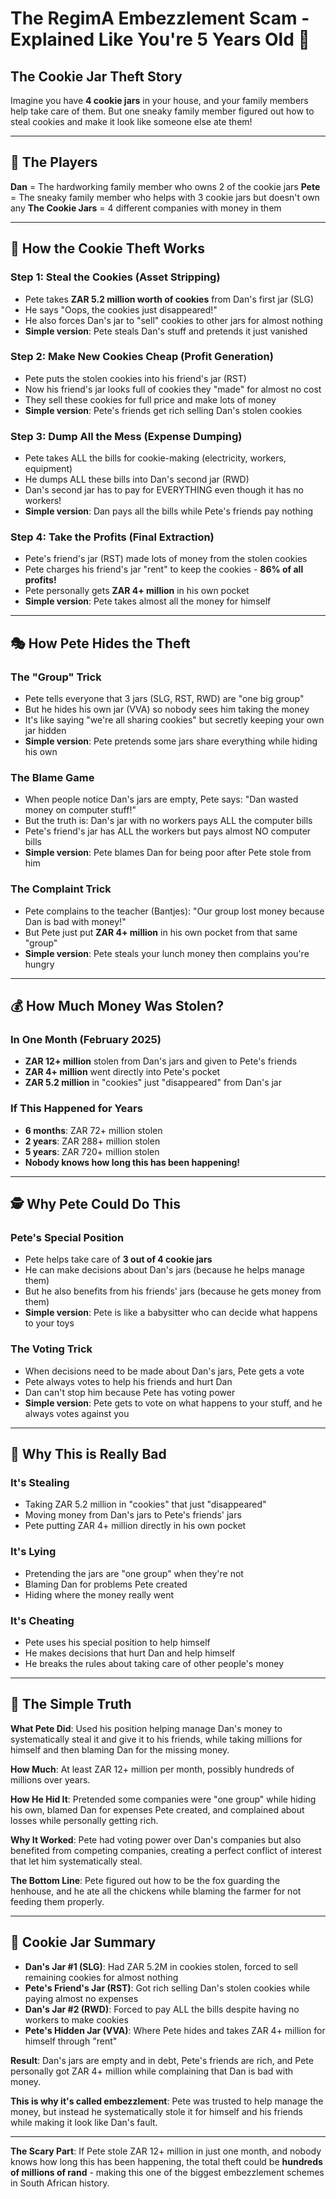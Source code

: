 # The RegimA Embezzlement Scam - Explained Like You're 5 Years Old 🍪

## **The Cookie Jar Theft Story**

Imagine you have **4 cookie jars** in your house, and your family members help take care of them. But one sneaky family member figured out how to steal cookies and make it look like someone else ate them!

---

## **👥 The Players**

**Dan** = The hardworking family member who owns 2 of the cookie jars
**Pete** = The sneaky family member who helps with 3 cookie jars but doesn't own any
**The Cookie Jars** = 4 different companies with money in them

---

## **🍪 How the Cookie Theft Works**

### **Step 1: Steal the Cookies (Asset Stripping)**
- Pete takes **ZAR 5.2 million worth of cookies** from Dan's first jar (SLG)
- He says "Oops, the cookies just disappeared!" 
- He also forces Dan's jar to "sell" cookies to other jars for almost nothing
- **Simple version**: Pete steals Dan's stuff and pretends it just vanished

### **Step 2: Make New Cookies Cheap (Profit Generation)**  
- Pete puts the stolen cookies into his friend's jar (RST)
- Now his friend's jar looks full of cookies they "made" for almost no cost
- They sell these cookies for full price and make lots of money
- **Simple version**: Pete's friends get rich selling Dan's stolen cookies

### **Step 3: Dump All the Mess (Expense Dumping)**
- Pete takes ALL the bills for cookie-making (electricity, workers, equipment)
- He dumps ALL these bills into Dan's second jar (RWD) 
- Dan's second jar has to pay for EVERYTHING even though it has no workers!
- **Simple version**: Dan pays all the bills while Pete's friends pay nothing

### **Step 4: Take the Profits (Final Extraction)**
- Pete's friend's jar (RST) made lots of money from the stolen cookies
- Pete charges his friend's jar "rent" to keep the cookies - **86% of all profits!**
- Pete personally gets **ZAR 4+ million** in his own pocket
- **Simple version**: Pete takes almost all the money for himself

---

## **🎭 How Pete Hides the Theft**

### **The "Group" Trick**
- Pete tells everyone that 3 jars (SLG, RST, RWD) are "one big group"
- But he hides his own jar (VVA) so nobody sees him taking the money
- It's like saying "we're all sharing cookies" but secretly keeping your own jar hidden
- **Simple version**: Pete pretends some jars share everything while hiding his own

### **The Blame Game**
- When people notice Dan's jars are empty, Pete says: "Dan wasted money on computer stuff!"
- But the truth is: Dan's jar with no workers pays ALL the computer bills
- Pete's friend's jar has ALL the workers but pays almost NO computer bills
- **Simple version**: Pete blames Dan for being poor after Pete stole from him

### **The Complaint Trick**
- Pete complains to the teacher (Bantjes): "Our group lost money because Dan is bad with money!"
- But Pete just put **ZAR 4+ million** in his own pocket from that same "group"
- **Simple version**: Pete steals your lunch money then complains you're hungry

---

## **💰 How Much Money Was Stolen?**

### **In One Month (February 2025)**
- **ZAR 12+ million** stolen from Dan's jars and given to Pete's friends
- **ZAR 4+ million** went directly into Pete's pocket
- **ZAR 5.2 million** in "cookies" just "disappeared" from Dan's jar

### **If This Happened for Years**
- **6 months**: ZAR 72+ million stolen
- **2 years**: ZAR 288+ million stolen  
- **5 years**: ZAR 720+ million stolen
- **Nobody knows how long this has been happening!**

---

## **🕵️ Why Pete Could Do This**

### **Pete's Special Position**
- Pete helps take care of **3 out of 4 cookie jars**
- He can make decisions about Dan's jars (because he helps manage them)
- But he also benefits from his friends' jars (because he gets money from them)
- **Simple version**: Pete is like a babysitter who can decide what happens to your toys

### **The Voting Trick**
- When decisions need to be made about Dan's jars, Pete gets a vote
- Pete always votes to help his friends and hurt Dan
- Dan can't stop him because Pete has voting power
- **Simple version**: Pete gets to vote on what happens to your stuff, and he always votes against you

---

## **🚨 Why This is Really Bad**

### **It's Stealing**
- Taking ZAR 5.2 million in "cookies" that just "disappeared"
- Moving money from Dan's jars to Pete's friends' jars
- Pete putting ZAR 4+ million directly in his own pocket

### **It's Lying**
- Pretending the jars are "one group" when they're not
- Blaming Dan for problems Pete created
- Hiding where the money really went

### **It's Cheating**
- Pete uses his special position to help himself
- He makes decisions that hurt Dan and help himself
- He breaks the rules about taking care of other people's money

---

## **🎯 The Simple Truth**

**What Pete Did**: Used his position helping manage Dan's money to systematically steal it and give it to his friends, while taking millions for himself and then blaming Dan for the missing money.

**How Much**: At least ZAR 12+ million per month, possibly hundreds of millions over years.

**How He Hid It**: Pretended some companies were "one group" while hiding his own, blamed Dan for expenses Pete created, and complained about losses while personally getting rich.

**Why It Worked**: Pete had voting power over Dan's companies but also benefited from competing companies, creating a perfect conflict of interest that let him systematically steal.

**The Bottom Line**: Pete figured out how to be the fox guarding the henhouse, and he ate all the chickens while blaming the farmer for not feeding them properly.

---

## **🍪 Cookie Jar Summary**

- **Dan's Jar #1 (SLG)**: Had ZAR 5.2M in cookies stolen, forced to sell remaining cookies for almost nothing
- **Pete's Friend's Jar (RST)**: Got rich selling Dan's stolen cookies while paying almost no expenses  
- **Dan's Jar #2 (RWD)**: Forced to pay ALL the bills despite having no workers to make cookies
- **Pete's Hidden Jar (VVA)**: Where Pete hides and takes ZAR 4+ million for himself through "rent"

**Result**: Dan's jars are empty and in debt, Pete's friends are rich, and Pete personally got ZAR 4+ million while complaining that Dan is bad with money.

**This is why it's called embezzlement**: Pete was trusted to help manage the money, but instead he systematically stole it for himself and his friends while making it look like Dan's fault.

---

**The Scary Part**: If Pete stole ZAR 12+ million in just one month, and nobody knows how long this has been happening, the total theft could be **hundreds of millions of rand** - making this one of the biggest embezzlement schemes in South African history.
